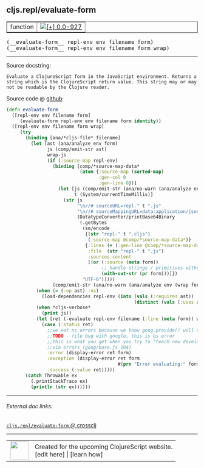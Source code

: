 ## cljs.repl/evaluate-form



 <table border="1">
<tr>
<td>function</td>
<td><a href="https://github.com/cljsinfo/cljs-api-docs/tree/0.0-927"><img valign="middle" alt="[+] 0.0-927" title="Added in 0.0-927" src="https://img.shields.io/badge/+-0.0--927-lightgrey.svg"></a> </td>
</tr>
</table>


 <samp>
(__evaluate-form__ repl-env env filename form)<br>
</samp>
 <samp>
(__evaluate-form__ repl-env env filename form wrap)<br>
</samp>

---





Source docstring:

```
Evaluate a ClojureScript form in the JavaScript environment. Returns a
string which is the ClojureScript return value. This string may or may
not be readable by the Clojure reader.
```


Source code @ [github](https://github.com/clojure/clojurescript/blob/r2371/src/clj/cljs/repl.clj#L73-L125):

```clj
(defn evaluate-form
  ([repl-env env filename form]
     (evaluate-form repl-env env filename form identity))
  ([repl-env env filename form wrap]
     (try
       (binding [ana/*cljs-file* filename]
         (let [ast (ana/analyze env form)
               js (comp/emit-str ast)
               wrap-js
               (if (:source-map repl-env)
                 (binding [comp/*source-map-data*
                           (atom {:source-map (sorted-map)
                                  :gen-col 0
                                  :gen-line 0})]
                   (let [js (comp/emit-str (ana/no-warn (ana/analyze env (wrap form))))
                         t (System/currentTimeMillis)]
                     (str js
                          "\n//# sourceURL=repl-" t ".js"
                          "\n//# sourceMappingURL=data:application/json;base64,"
                          (DatatypeConverter/printBase64Binary
                           (.getBytes
                            (sm/encode
                             {(str "repl-" t ".cljs")
                              (:source-map @comp/*source-map-data*)}
                             {:lines (+ (:gen-line @comp/*source-map-data*) 3)
                              :file  (str "repl-" t ".js")
                              :sources-content
                              [(or (:source (meta form))
                                   ;; handle strings / primitives without metadata
                                   (with-out-str (pr form)))]})
                            "UTF-8")))))
                 (comp/emit-str (ana/no-warn (ana/analyze env (wrap form)))))]
           (when (= (:op ast) :ns)
             (load-dependencies repl-env (into (vals (:requires ast))
                                               (distinct (vals (:uses ast))))))
           (when *cljs-verbose*
             (print js))
           (let [ret (-evaluate repl-env filename (:line (meta form)) wrap-js)]
             (case (:status ret)
               ;;we eat ns errors because we know goog.provide() will throw when reloaded
               ;;TODO - file bug with google, this is bs error
               ;;this is what you get when you try to 'teach new developers'
               ;;via errors (goog/base.js 104)
               :error (display-error ret form)
               :exception (display-error ret form
                                         #(prn "Error evaluating:" form :as js))
               :success (:value ret)))))
       (catch Throwable ex
         (.printStackTrace ex)
         (println (str ex))))))
```

<!--
Repo - tag - source tree - lines:

 <pre>
clojurescript @ r2371
└── src
    └── clj
        └── cljs
            └── <ins>[repl.clj:73-125](https://github.com/clojure/clojurescript/blob/r2371/src/clj/cljs/repl.clj#L73-L125)</ins>
</pre>

-->

---



###### External doc links:

[`cljs.repl/evaluate-form` @ crossclj](http://crossclj.info/fun/cljs.repl/evaluate-form.html)<br>

---

 <table>
<tr><td>
<img valign="middle" align="right" width="48px" src="http://i.imgur.com/Hi20huC.png">
</td><td>
Created for the upcoming ClojureScript website.<br>
[edit here] | [learn how]
</td></tr></table>

[edit here]:https://github.com/cljsinfo/cljs-api-docs/blob/master/cljsdoc/cljs.repl/evaluate-form.cljsdoc
[learn how]:https://github.com/cljsinfo/cljs-api-docs/wiki/cljsdoc-files

<!--

This information was too distracting to show to readers, but I'll leave it
commented here since it is helpful to:

- pretty-print the data used to generate this document
- and show how to retrieve that data



The API data for this symbol:

```clj
{:ns "cljs.repl",
 :name "evaluate-form",
 :signature ["[repl-env env filename form]"
             "[repl-env env filename form wrap]"],
 :history [["+" "0.0-927"]],
 :type "function",
 :full-name-encode "cljs.repl/evaluate-form",
 :source {:code "(defn evaluate-form\n  ([repl-env env filename form]\n     (evaluate-form repl-env env filename form identity))\n  ([repl-env env filename form wrap]\n     (try\n       (binding [ana/*cljs-file* filename]\n         (let [ast (ana/analyze env form)\n               js (comp/emit-str ast)\n               wrap-js\n               (if (:source-map repl-env)\n                 (binding [comp/*source-map-data*\n                           (atom {:source-map (sorted-map)\n                                  :gen-col 0\n                                  :gen-line 0})]\n                   (let [js (comp/emit-str (ana/no-warn (ana/analyze env (wrap form))))\n                         t (System/currentTimeMillis)]\n                     (str js\n                          \"\\n//# sourceURL=repl-\" t \".js\"\n                          \"\\n//# sourceMappingURL=data:application/json;base64,\"\n                          (DatatypeConverter/printBase64Binary\n                           (.getBytes\n                            (sm/encode\n                             {(str \"repl-\" t \".cljs\")\n                              (:source-map @comp/*source-map-data*)}\n                             {:lines (+ (:gen-line @comp/*source-map-data*) 3)\n                              :file  (str \"repl-\" t \".js\")\n                              :sources-content\n                              [(or (:source (meta form))\n                                   ;; handle strings / primitives without metadata\n                                   (with-out-str (pr form)))]})\n                            \"UTF-8\")))))\n                 (comp/emit-str (ana/no-warn (ana/analyze env (wrap form)))))]\n           (when (= (:op ast) :ns)\n             (load-dependencies repl-env (into (vals (:requires ast))\n                                               (distinct (vals (:uses ast))))))\n           (when *cljs-verbose*\n             (print js))\n           (let [ret (-evaluate repl-env filename (:line (meta form)) wrap-js)]\n             (case (:status ret)\n               ;;we eat ns errors because we know goog.provide() will throw when reloaded\n               ;;TODO - file bug with google, this is bs error\n               ;;this is what you get when you try to 'teach new developers'\n               ;;via errors (goog/base.js 104)\n               :error (display-error ret form)\n               :exception (display-error ret form\n                                         #(prn \"Error evaluating:\" form :as js))\n               :success (:value ret)))))\n       (catch Throwable ex\n         (.printStackTrace ex)\n         (println (str ex))))))",
          :title "Source code",
          :repo "clojurescript",
          :tag "r2371",
          :filename "src/clj/cljs/repl.clj",
          :lines [73 125]},
 :full-name "cljs.repl/evaluate-form",
 :docstring "Evaluate a ClojureScript form in the JavaScript environment. Returns a\nstring which is the ClojureScript return value. This string may or may\nnot be readable by the Clojure reader."}

```

Retrieve the API data for this symbol:

```clj
;; from Clojure REPL
(require '[clojure.edn :as edn])
(-> (slurp "https://raw.githubusercontent.com/cljsinfo/cljs-api-docs/catalog/cljs-api.edn")
    (edn/read-string)
    (get-in [:symbols "cljs.repl/evaluate-form"]))
```

-->
